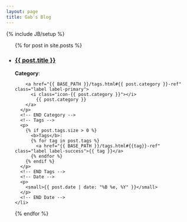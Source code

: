 ```yaml
---
layout: page
title: Gab's Blog
---
```

{% include JB/setup %}


<ul class="posts">
  {% for post in site.posts %}
    <li>
      <h3>
        <a href="{{ BASE_PATH }}{{ post.url }}">{{ post.title }}</a>
      </h3>
      <!-- Category -->
      <p>
        <b>Category</b>:

        <a href="{{ BASE_PATH }}/tags.html#{{ post.category }}-ref" class="label label-primary">
          <i class="icon-{{ post.category }}"></i>
            {{ post.category }}
        </a>
      </p>
      <!-- END Category -->
      <!-- Tags -->
      <p>
        {% if post.tags.size > 0 %}
          <b>Tags</b>:
          {% for tag in post.tags %}
            <a href="{{ BASE_PATH }}/tags.html#{{tag}}-ref" class="label label-success">{{ tag }}</a>
          {% endfor %}
        {% endif %}
      </p>
      <!-- END Tags -->
      <!-- Date -->
      <p>
        <small>{{ post.date | date: "%B %e, %Y" }}</small>
      </p>
      <!-- END Date -->
    </li>
  {% endfor %}
</ul>


